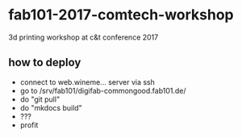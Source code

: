 # fab101-2017-comtech-workshop
3d printing workshop at c&amp;t conference 2017


## how to deploy
 - connect to web.wineme... server via ssh
 - go to /srv/fab101/digifab-commongood.fab101.de/
 - do "git pull"
 - do "mkdocs build"
 - ???
 - profit
